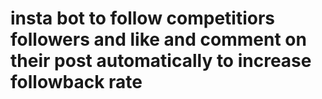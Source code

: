 # insta bot to follow competitiors followers and like and comment on their post automatically to increase followback rate
